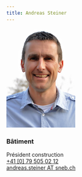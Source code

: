 ```yaml
---
title: Andreas Steiner  
---
```

![](img.jpg?classes=img-rounded,img-responsive)
### Bâtiment  
Président construction    
[+41 [0] 79 505 02 12](tel:+41795050212)  
[andreas.steiner AT sneb.ch](mailto:andreas.steiner@sneb.ch)
